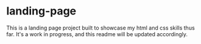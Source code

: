 # landing-page
This is a landing page project built to showcase my html and css skills thus far. It's a work in progress, and this readme will be updated accordingly.
